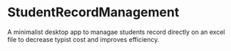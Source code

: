 # StudentRecordManagement
A minimalist desktop app  to managae students record directly on an excel file to decrease typist cost  and improves efficiency. 
